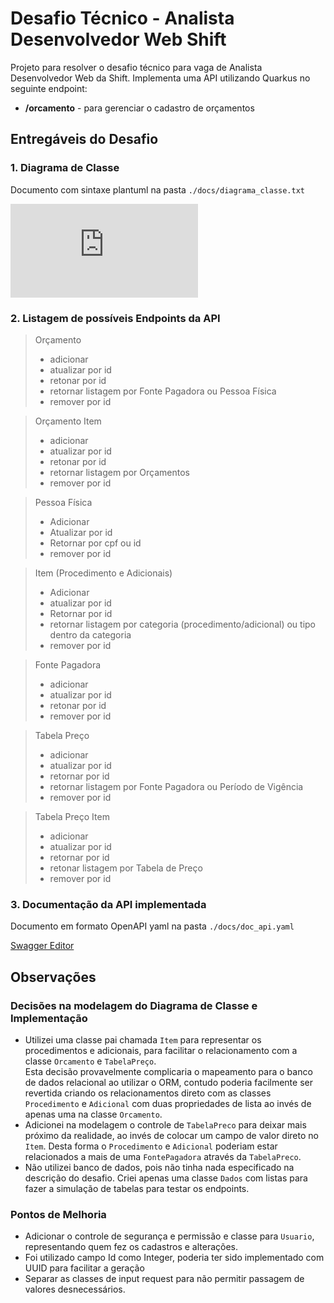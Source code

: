 # Desafio Técnico - Analista Desenvolvedor Web Shift

Projeto para resolver o desafio técnico para vaga de Analista Desenvolvedor Web da Shift. 
Implementa uma API utilizando Quarkus no seguinte endpoint:
- <b>/orcamento</b> - para gerenciar o cadastro de orçamentos



## Entregáveis do Desafio

### 1. Diagrama de Classe

Documento com sintaxe plantuml na pasta `./docs/diagrama_classe.txt`

![Diagrama de Classe](https://raw.githubusercontent.com/ronaldobc/shift/refs/heads/master/docs/diagrama_classe.txt)

### 2. Listagem de possíveis Endpoints da API

>Orçamento
>- adicionar
>- atualizar por id
>- retonar por id
>- retornar listagem por Fonte Pagadora ou Pessoa Física
>- remover por id

>Orçamento Item
>- adicionar
>- atualizar por id
>- retonar por id
>- retornar listagem por Orçamentos
>- remover por id

>Pessoa Física
>- Adicionar
>- Atualizar por id
>- Retornar por cpf ou id
>- remover por id

>Item (Procedimento e Adicionais)
>- Adicionar
>- atualizar por id
>- Retornar por id
>- retornar listagem por categoria (procedimento/adicional) ou tipo dentro da categoria 
>- remover por id

>Fonte Pagadora
>- adicionar
>- atualizar por id
>- retonar por id
>- remover por id

>Tabela Preço
>- adicionar
>- atualizar por id
>- retornar por id
>- retornar listagem por Fonte Pagadora ou Período de Vigência 
>- remover por id

>Tabela Preço Item
>- adicionar
>- atualizar por id
>- retornar por id
>- retonar listagem por Tabela de Preço
>- remover por id

### 3. Documentação da API implementada

Documento em formato OpenAPI yaml na pasta `./docs/doc_api.yaml`

[Swagger Editor](https://editor.swagger.io/?url=https://raw.githubusercontent.com/ronaldobc/shift/refs/heads/master/docs/doc_api.yaml)

## Observações

### Decisões na modelagem  do Diagrama de Classe e Implementação
- Utilizei uma classe pai chamada `Item` para representar os procedimentos e adicionais, para facilitar o relacionamento com a classe `Orcamento` e `TabelaPreço`.<br>Esta decisão provavelmente complicaria o mapeamento para o banco de dados relacional ao utilizar o ORM, contudo poderia facilmente ser revertida criando os relacionamentos direto com as classes `Procedimento` e `Adicional` com duas propriedades de lista ao invés de apenas uma na classe `Orcamento`.   
- Adicionei na modelagem o controle de `TabelaPreco` para deixar mais próximo da realidade, ao invés de colocar um campo de valor direto no `Item`. Desta forma o `Procedimento` e `Adicional` poderiam estar relacionados a mais de uma `FontePagadora` através da `TabelaPreco`.
- Não utilizei banco de dados, pois não tinha nada especificado na descrição do desafio. Criei apenas uma classe `Dados` com listas para fazer a simulação de tabelas para testar os endpoints. 

### Pontos de Melhoria
- Adicionar o controle de segurança e permissão e classe para `Usuario`, representando quem fez os cadastros e alterações.
- Foi utilizado campo Id como Integer, poderia ter sido implementado com UUID para facilitar a geração
- Separar as classes de input request para não permitir passagem de valores desnecessários.
